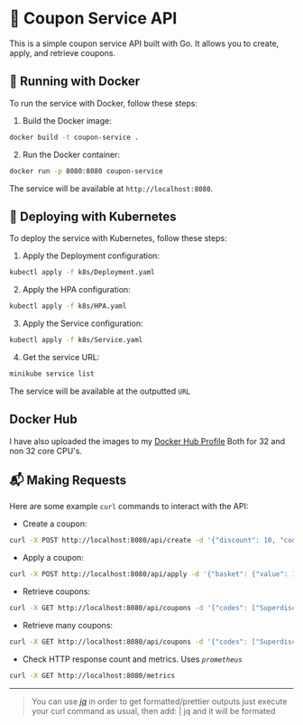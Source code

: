# 🚀 Coupon Service API

This is a simple coupon service API built with Go. It allows you to create, apply, and retrieve coupons.

## 🐳 Running with Docker

To run the service with Docker, follow these steps:

1. Build the Docker image:

```sh
docker build -t coupon-service .
```

2. Run the Docker container:

```sh
docker run -p 8080:8080 coupon-service
```

The service will be available at `http://localhost:8080`.

## 🚀 Deploying with Kubernetes

To deploy the service with Kubernetes, follow these steps:

1. Apply the Deployment configuration:

```sh
kubectl apply -f k8s/Deployment.yaml
```

2. Apply the HPA configuration:

```sh
kubectl apply -f k8s/HPA.yaml
```

3. Apply the Service configuration:

```sh
kubectl apply -f k8s/Service.yaml
```

4. Get the service URL:

```sh
minikube service list
```

The service will be available at the outputted `URL`

## Docker Hub
I have also uploaded the images to my [Docker Hub Profile](https://hub.docker.com/u/zvdy) Both for 32 and non 32 core CPU's.

## 📬 Making Requests

Here are some example `curl` commands to interact with the API:

- Create a coupon:

```sh
curl -X POST http://localhost:8080/api/create -d '{"discount": 10, "code": "Superdiscount", "minBasketValue": 50}' -H "Content-Type: application/json"
```

- Apply a coupon:

```sh
curl -X POST http://localhost:8080/api/apply -d '{"basket": {"value": 100}, "code": "Superdiscount"}' -H "Content-Type: application/json"
```

- Retrieve coupons: 

```sh
curl -X GET http://localhost:8080/api/coupons -d '{"codes": ["Superdiscount"]}' -H "Content-Type: application/json"
```

- Retrieve many coupons: 

```sh
curl -X GET http://localhost:8080/api/coupons -d '{"codes": ["Superdiscount1", "Superdiscount2", "Superdiscount3"]}' -H "Content-Type: application/json"
```

- Check HTTP response count and metrics. Uses _`prometheus`_ 

```sh
curl -X GET http://localhost:8080/metrics
```

---

> You can use _[jq](https://jqlang.github.io/jq/_)_ in order to get formatted/prettier outputs just execute your curl command as usual, then add:  | jq and it will be formated 
